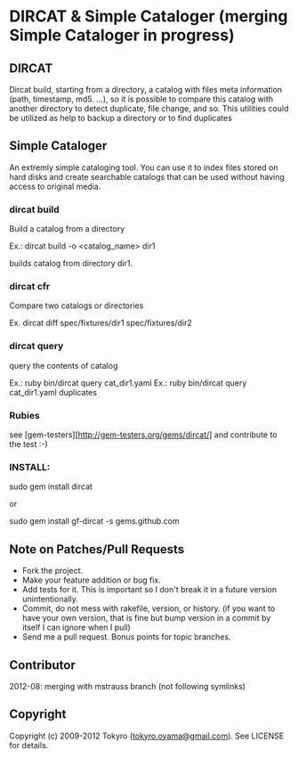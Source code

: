 # DIRCAT & Simple Cataloger (merging Simple Cataloger in progress)

## DIRCAT 

Dircat build, starting from a directory, a catalog with files 
meta information (path, timestamp, md5. ...), so it is possible to compare 
this catalog with another directory to detect duplicate, file change, and so.
This utilities could be utilized as help to backup a directory 
or to find duplicates

## Simple Cataloger

An extremly simple cataloging tool. You can use it to index files stored on
hard disks and create searchable catalogs that can be used without 
having access to original media.

### dircat build

Build a catalog from a directory

Ex.: dircat build -o <catalog_name> dir1

builds catalog from directory dir1.

### dircat cfr

Compare two catalogs or directories

Ex. dircat diff spec/fixtures/dir1 spec/fixtures/dir2

### dircat query

query the contents of catalog

Ex.: ruby bin/dircat query cat_dir1.yaml
Ex.: ruby bin/dircat query cat_dir1.yaml duplicates

### Rubies

see [gem-testers][http://gem-testers.org/gems/dircat/]
and contribute to the test :-)

### INSTALL:

sudo gem install dircat

or

sudo gem install gf-dircat -s gems.github.com

## Note on Patches/Pull Requests

* Fork the project.
* Make your feature addition or bug fix.
* Add tests for it. This is important so I don't break it in a
  future version unintentionally.
* Commit, do not mess with rakefile, version, or history.
  (if you want to have your own version, that is fine but bump version in a commit by itself I can ignore when I pull)
* Send me a pull request. Bonus points for topic branches.


## Contributor

2012-08: merging with mstrauss branch (not following symlinks)

## Copyright

Copyright (c) 2009-2012 Tokyro (tokyro.oyama@gmail.com). See LICENSE for details.
